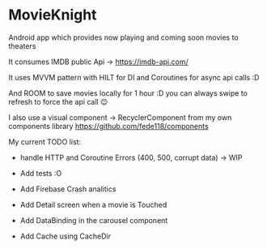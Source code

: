 # MovieKnight
Android app which provides now playing and coming soon movies to theaters

It consumes IMDB public Api -> https://imdb-api.com/

It uses MVVM pattern with HILT for DI and Coroutines for async api calls :D

And ROOM to save movies locally for 1 hour :D you can always swipe to refresh to force the api call 😉

I also use a visual component -> RecyclerComponent from my own components library https://github.com/fede118/components

My current TODO list:

- handle HTTP and Coroutine Errors (400, 500, corrupt data) -> WIP

- Add tests :O

- Add Firebase Crash analitics

- Add Detail screen when a movie is Touched

- Add DataBinding in the carousel component

- Add Cache using CacheDir
